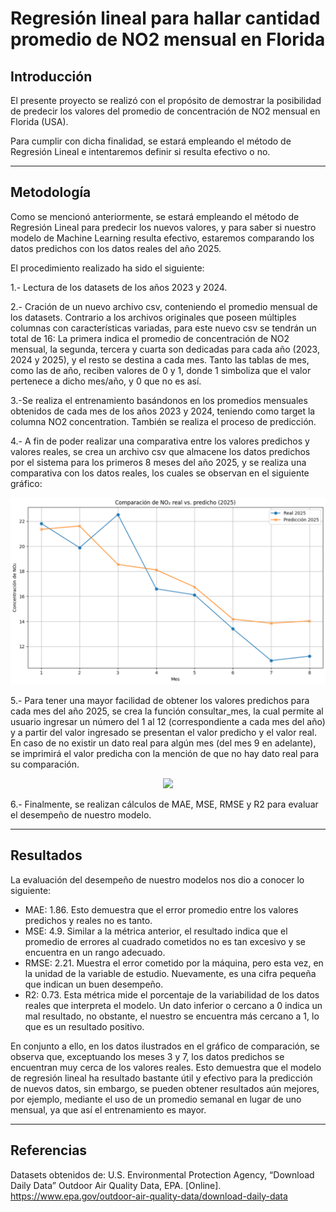 # Regresión lineal para hallar cantidad promedio de NO2 mensual en Florida

## Introducción

El presente proyecto se realizó con el propósito de demostrar la posibilidad de predecir los valores del promedio de concentración de NO2 mensual en Florida (USA).

Para cumplir con dicha finalidad, se estará empleando el método de Regresión Lineal e intentaremos definir si resulta efectivo o no.

---

## Metodología

Como se mencionó anteriormente, se estará empleando el método de Regresión Lineal para predecir los nuevos valores, y para saber si nuestro modelo de Machine Learning resulta efectivo, estaremos comparando los datos predichos con los datos reales del año 2025.

El procedimiento realizado ha sido el siguiente:

1.- Lectura de los datasets de los años 2023 y 2024.

2.- Cración de un nuevo archivo csv, conteniendo el promedio mensual de los datasets. Contrario a los archivos originales que poseen múltiples columnas con características variadas, para este nuevo csv se tendrán un total de 16: La primera indica el promedio de concentración de NO2 mensual, la segunda, tercera y cuarta son dedicadas para cada año (2023, 2024 y 2025), y el resto se destina a cada mes. Tanto las tablas de mes, como las de año, reciben valores de 0 y 1, donde 1 simboliza que el valor pertenece a dicho mes/año, y 0 que no es así.

3.-Se realiza el entrenamiento basándonos en los promedios mensuales obtenidos de cada mes de los años 2023 y 2024, teniendo como target la columna NO2 concentration. También se realiza el proceso de predicción.

4.- A fin de poder realizar una comparativa entre los valores predichos y valores reales, se crea un archivo csv que almacene los datos predichos por el sistema para los primeros 8 meses del año 2025, y se realiza una comparativa con los datos reales, los cuales se observan en el siguiente gráfico:

<p align="center">
  <img src="https://github.com/aquinoestoyxd/Proyecto_de_Ingenieria_1/blob/main/Im%C3%A1genes/NO2%20gr%C3%A1fico.PNG"/>
</p>

5.- Para tener una mayor facilidad de obtener los valores predichos para cada mes del año 2025, se crea la función consultar_mes, la cual permite al usuario ingresar un número del 1 al 12 (correspondiente a cada mes del año) y a partir del valor ingresado se presentan el valor predicho y el valor real. En caso de no existir un dato real para algún mes (del mes 9 en adelante), se imprimirá el valor predicha con la mención de que no hay dato real para su comparación.

<p align="center">
  <img src="https://github.com/aquinoestoyxd/Proyecto_de_Ingenieria_1/blob/main/Im%C3%A1genes/Consultar_mes.PNG"/>
</p>

6.- Finalmente, se realizan cálculos de MAE, MSE, RMSE y R2 para evaluar el desempeño de nuestro modelo.

---

## Resultados

La evaluación del desempeño de nuestro modelos nos dio a conocer lo siguiente:

- MAE: 1.86. Esto demuestra que el error promedio entre los valores predichos y reales no es tanto.
- MSE: 4.9. Similar a la métrica anterior, el resultado indica que el promedio de errores al cuadrado cometidos no es tan excesivo y se encuentra en un rango adecuado.
- RMSE: 2.21. Muestra el error cometido por la máquina, pero esta vez, en la unidad de la variable de estudio. Nuevamente, es una cifra pequeña que indican un buen desempeño.
- R2: 0.73. Esta métrica mide el porcentaje de la variabilidad de los datos reales que interpreta el modelo. Un dato inferior o cercano a 0 indica un mal resultado, no obstante, el nuestro se encuentra más cercano a 1, lo que es un resultado positivo.

En conjunto a ello, en los datos ilustrados en el gráfico de comparación, se observa que, exceptuando los meses 3 y 7, los datos predichos se encuentran muy cerca de los valores reales. Esto demuestra que el modelo de regresión lineal ha resultado bastante útil y efectivo para la predicción de nuevos datos, sin embargo, se pueden obtener resultados aún mejores, por ejemplo, mediante el uso de un promedio semanal en lugar de uno mensual, ya que así el entrenamiento es mayor.

---

## Referencias
Datasets obtenidos de:
U.S. Environmental Protection Agency, “Download Daily Data” Outdoor Air Quality Data, EPA. [Online]. https://www.epa.gov/outdoor-air-quality-data/download-daily-data


